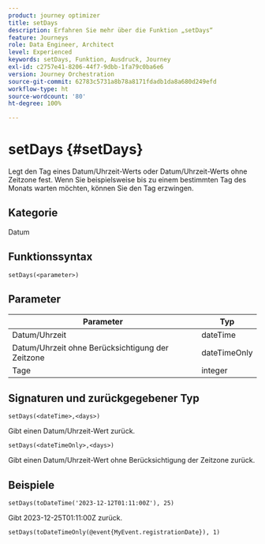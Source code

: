 ```yaml
---
product: journey optimizer
title: setDays
description: Erfahren Sie mehr über die Funktion „setDays“
feature: Journeys
role: Data Engineer, Architect
level: Experienced
keywords: setDays, Funktion, Ausdruck, Journey
exl-id: c2757e41-8206-44f7-9dbb-1fa79c0ba6e6
version: Journey Orchestration
source-git-commit: 62783c5731a8b78a8171fdadb1da8a680d249efd
workflow-type: ht
source-wordcount: '80'
ht-degree: 100%

---
```


# setDays {#setDays}

Legt den Tag eines Datum/Uhrzeit-Werts oder Datum/Uhrzeit-Werts ohne Zeitzone fest. Wenn Sie beispielsweise bis zu einem bestimmten Tag des Monats warten möchten, können Sie den Tag erzwingen.

## Kategorie

Datum

## Funktionssyntax

`setDays(<parameter>)`

## Parameter

| Parameter | Typ |
|--- |--- |
| Datum/Uhrzeit | dateTime |
| Datum/Uhrzeit ohne Berücksichtigung der Zeitzone | dateTimeOnly |
| Tage | integer |

## Signaturen und zurückgegebener Typ

`setDays(<dateTime>,<days>)`

Gibt einen Datum/Uhrzeit-Wert zurück.

`setDays(<dateTimeOnly>,<days>)`

Gibt einen Datum/Uhrzeit-Wert ohne Berücksichtigung der Zeitzone zurück.

## Beispiele

`setDays(toDateTime('2023-12-12T01:11:00Z'), 25)`

Gibt 2023-12-25T01:11:00Z zurück.

`setDays(toDateTimeOnly(@event{MyEvent.registrationDate}), 1)`
